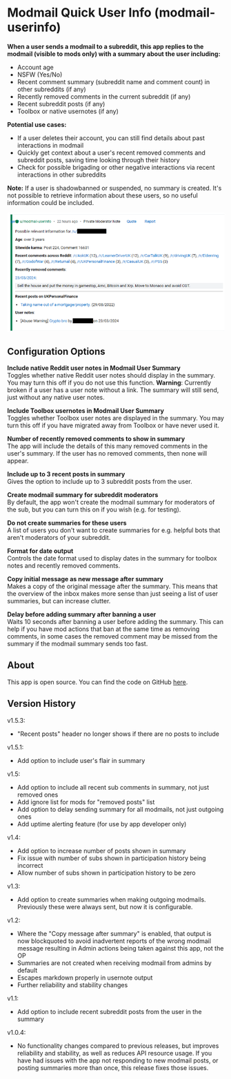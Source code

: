 # Modmail Quick User Info (modmail-userinfo)

**When a user sends a modmail to a subreddit, this app replies to the modmail (visible to mods only) with a summary about the user including:**

* Account age
* NSFW (Yes/No)
* Recent comment summary (subreddit name and comment count) in other subreddits (if any)
* Recently removed comments in the current subreddit (if any)
* Recent subreddit posts (if any)
* Toolbox or native usernotes (if any)

**Potential use cases:**

* If a user deletes their account, you can still find details about past interactions in modmail
* Quickly get context about a user's recent removed comments and subreddit posts, saving time looking through their history
* Check for possible brigading or other negative interactions via recent interactions in other subreddits

**Note:** If a user is shadowbanned or suspended, no summary is created. It's not possible to retrieve information about these users, so no useful information could be included.

![Example modmail output](https://raw.githubusercontent.com/fsvreddit/modmail-userinfo/main/doc_images/examplesummary.png)

## Configuration Options

**Include native Reddit user notes in Modmail User Summary**  
Toggles whether native Reddit user notes should display in the summary. You may turn this off if you do not use this function. **Warning**: Currently broken if a user has a user note without a link. The summary will still send, just without any native user notes.

**Include Toolbox usernotes in Modmail User Summary**  
Toggles whether Toolbox user notes are displayed in the summary. You may turn this off if you have migrated away from Toolbox or have never used it.

**Number of recently removed comments to show in summary**  
The app will include the details of this many removed comments in the user's summary. If the user has no removed comments, then none will appear.

**Include up to 3 recent posts in summary**  
Gives the option to include up to 3 subreddit posts from the user.

**Create modmail summary for subreddit moderators**  
By default, the app won't create the modmail summary for moderators of the sub, but you can turn this on if you wish (e.g. for testing).

**Do not create summaries for these users**  
A list of users you don't want to create summaries for e.g. helpful bots that aren't moderators of your subreddit.

**Format for date output**  
Controls the date format used to display dates in the summary for toolbox notes and recently removed comments.

**Copy initial message as new message after summary**  
Makes a copy of the original message after the summary. This means that the overview of the inbox makes more sense than just seeing a list of user summaries, but can increase clutter.

**Delay before adding summary after banning a user**  
Waits 10 seconds after banning a user before adding the summary. This can help if you have mod actions that ban at the same time as removing comments, in some cases the removed comment may be missed from the summary if the modmail summary sends too fast.

## About

This app is open source. You can find the code on GitHub [here](https://github.com/fsvreddit/modmail-userinfo).

## Version History

v1.5.3: 

- "Recent posts" header no longer shows if there are no posts to include

v1.5.1:

- Add option to include user's flair in summary

v1.5: 

- Add option to include all recent sub comments in summary, not just removed ones
- Add ignore list for mods for "removed posts" list
- Add option to delay sending summary for all modmails, not just outgoing ones
- Add uptime alerting feature (for use by app developer only)

v1.4:

- Add option to increase number of posts shown in summary
- Fix issue with number of subs shown in participation history being incorrect
- Allow number of subs shown in participation history to be zero

v1.3:

- Add option to create summaries when making outgoing modmails. Previously these were always sent, but now it is configurable.

v1.2:

- Where the "Copy message after summary" is enabled, that output is now blockquoted to avoid inadvertent reports of the wrong modmail message resulting in Admin actions being taken against this app, not the OP
- Summaries are not created when receiving modmail from admins by default
- Escapes markdown properly in usernote output
- Further reliability and stability changes

v1.1:

- Add option to include recent subreddit posts from the user in the summary

v1.0.4:

- No functionality changes compared to previous releases, but improves reliability and stability, as well as reduces API resource usage. If you have had issues with the app not responding to new modmail posts, or posting summaries more than once, this release fixes those issues.

